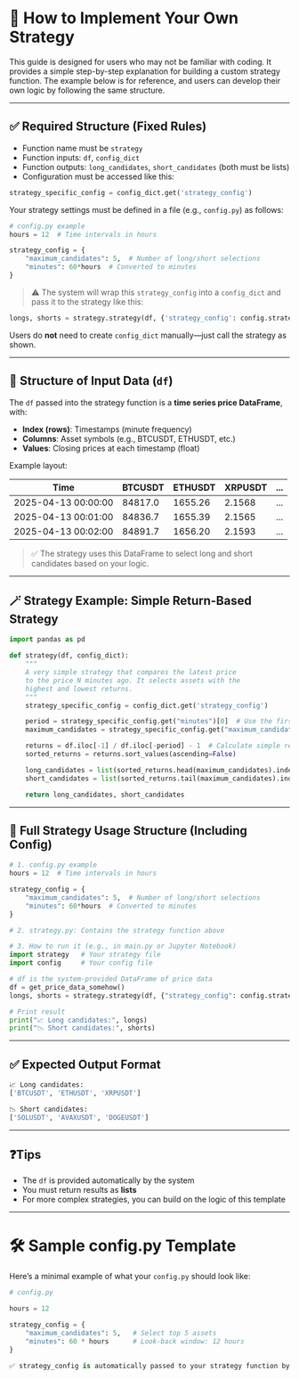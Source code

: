 # 📘 How to Implement Your Own Strategy

This guide is designed for users who may not be familiar with coding. It provides a simple step-by-step explanation for building a custom strategy function. The example below is for reference, and users can develop their own logic by following the same structure.

---

## ✅ Required Structure (Fixed Rules)

- Function name must be `strategy`
- Function inputs: `df`, `config_dict`
- Function outputs: `long_candidates`, `short_candidates` (both must be lists)
- Configuration must be accessed like this:

```python
strategy_specific_config = config_dict.get('strategy_config')
```

Your strategy settings must be defined in a file (e.g., `config.py`) as follows:

```python
# config.py example
hours = 12  # Time intervals in hours

strategy_config = {
    "maximum_candidates": 5,  # Number of long/short selections
    "minutes": 60*hours  # Converted to minutes
}
```

> ⚠️ The system will wrap this `strategy_config` into a `config_dict` and pass it to the strategy like this:

```python
longs, shorts = strategy.strategy(df, {'strategy_config': config.strategy_config})
```

Users do **not** need to create `config_dict` manually—just call the strategy as shown.

---

## 🧾 Structure of Input Data (`df`)

The `df` passed into the strategy function is a **time series price DataFrame**, with:

- **Index (rows)**: Timestamps (minute frequency)
- **Columns**: Asset symbols (e.g., BTCUSDT, ETHUSDT, etc.)
- **Values**: Closing prices at each timestamp (float)

Example layout:

| Time               | BTCUSDT | ETHUSDT | XRPUSDT | ... |
|--------------------|---------|---------|---------|-----|
| 2025-04-13 00:00:00| 84817.0 | 1655.26 | 2.1568  | ... |
| 2025-04-13 00:01:00| 84836.7 | 1655.39 | 2.1565  | ... |
| 2025-04-13 00:02:00| 84891.7 | 1656.20 | 2.1593  | ... |

> ✅ The strategy uses this DataFrame to select long and short candidates based on your logic.

---

## 🪄 Strategy Example: Simple Return-Based Strategy

```python
import pandas as pd

def strategy(df, config_dict):
    """
    A very simple strategy that compares the latest price
    to the price N minutes ago. It selects assets with the
    highest and lowest returns.
    """
    strategy_specific_config = config_dict.get('strategy_config')

    period = strategy_specific_config.get("minutes")[0]  # Use the first period only
    maximum_candidates = strategy_specific_config.get("maximum_candidates")

    returns = df.iloc[-1] / df.iloc[-period] - 1  # Calculate simple returns
    sorted_returns = returns.sort_values(ascending=False)

    long_candidates = list(sorted_returns.head(maximum_candidates).index)
    short_candidates = list(sorted_returns.tail(maximum_candidates).index)

    return long_candidates, short_candidates
```

---

## 🧱 Full Strategy Usage Structure (Including Config)

```python
# 1. config.py example
hours = 12  # Time intervals in hours

strategy_config = {
    "maximum_candidates": 5,  # Number of long/short selections
    "minutes": 60*hours  # Converted to minutes
}

# 2. strategy.py: Contains the strategy function above

# 3. How to run it (e.g., in main.py or Jupyter Notebook)
import strategy   # Your strategy file
import config     # Your config file

# df is the system-provided DataFrame of price data
df = get_price_data_somehow()
longs, shorts = strategy.strategy(df, {"strategy_config": config.strategy_config})

# Print result
print("📈 Long candidates:", longs)
print("📉 Short candidates:", shorts)
```

---

## ✅ Expected Output Format

```python
📈 Long candidates:
['BTCUSDT', 'ETHUSDT', 'XRPUSDT']

📉 Short candidates:
['SOLUSDT', 'AVAXUSDT', 'DOGEUSDT']
```

---

## ❓Tips

- The `df` is provided automatically by the system
- You must return results as **lists**
- For more complex strategies, you can build on the logic of this template


---

# 🛠 Sample config.py Template

Here’s a minimal example of what your `config.py` should look like:

```python
# config.py

hours = 12

strategy_config = {
    "maximum_candidates": 5,   # Select top 5 assets
    "minutes": 60 * hours      # Look-back window: 12 hours
}

✅ strategy_config is automatically passed to your strategy function by the system.
